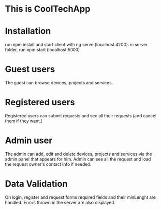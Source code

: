 # This is CoolTechApp

# Installation
run npm install and start client with ng serve (localhost:4200).
in server folder, run npm start (localhost:5000)

# Guest users
The guest can browse devices, projects and services.

# Registered users
Registered users can submit requests and see all their requests (and cancel them if they want.)

# Admin user
The admin can add, edit and delete devices, projects and services via the admin panel that appears for him. 
Admin can see all the request and load the request owner's contact info if needed.

# Data Validation
On login, register and request forms required fields and their minLenght are handled.
Errors thrown in the server are also displayed.


